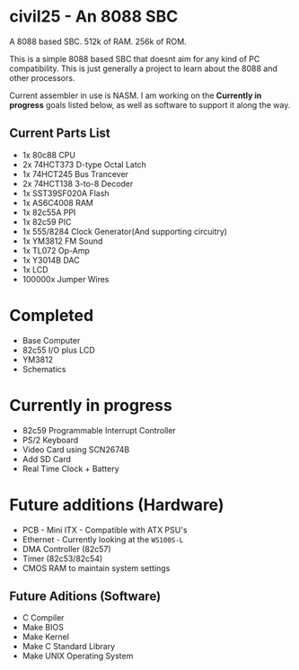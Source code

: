 # civil25 - An 8088 SBC  
A 8088 based SBC. 512k of RAM. 256k of ROM.

This is a simple 8088 based SBC that doesnt aim for any kind of PC compatibility. This is just generally a project to learn about the 8088 and other processors.

Current assembler in use is NASM. I am working on the **Currently in progress** goals listed below, as well as software to support it along the way.

## Current Parts List

- 1x 80c88 CPU
- 2x 74HCT373 D-type Octal Latch
- 1x 74HCT245 Bus Trancever
- 2x 74HCT138 3-to-8 Decoder
- 1x SST39SF020A Flash
- 1x AS6C4008 RAM
- 1x 82c55A PPI
- 1x 82c59 PIC
- 1x 555/8284 Clock Generator(And supporting circuitry)
- 1x YM3812 FM Sound
- 1x TL072 Op-Amp
- 1x Y3014B DAC
- 1x LCD
- 100000x Jumper Wires

# Completed

- Base Computer
- 82c55 I/O plus LCD
- YM3812
- Schematics

# Currently in progress

- 82c59 Programmable Interrupt Controller
- PS/2 Keyboard
- Video Card using SCN2674B
- Add SD Card
- Real Time Clock + Battery

# Future additions (Hardware)

- PCB - Mini ITX - Compatible with ATX PSU's
- Ethernet - Currently looking at the `W5100S-L`
- DMA Controller (82c57)
- Timer (82c53/82c54)
- CMOS RAM to maintain system settings

## Future Aditions (Software)

- C Compiler
- Make BIOS
- Make Kernel
- Make C Standard Library
- Make UNIX Operating System
